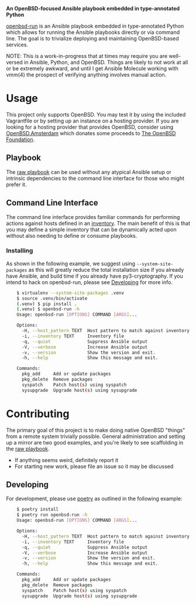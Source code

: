 **An OpenBSD-focused Ansible playbook embedded in type-annotated Python**

[openbsd-run](https://github.com/jcmdln/openbsd-run) is an Ansible playbook
embedded in type-annotated Python which allows for running the Ansible
playbooks directly or via command line. The goal is to trivialize deploying and
maintaining OpenBSD-based services.

NOTE: This is a work-in-progress that at times may require you are well-versed
in Ansible, Python, and OpenBSD.  Things are likely to not work at all or be
extremely awkward, and until I get Ansible Molecule working with vmm(4) the
prospect of verifying anything involves manual action.


Usage
==========
This project only supports OpenBSD. You may test it by using the included
Vagrantfile or by setting up an instance on a hosting provider. If you are
looking for a hosting provider that provides OpenBSD, consider using
[OpenBSD.Amsterdam](https://openbsd.amsterdam) which donates some proceeds to
[The OpenBSD Foundation](https://www.openbsdfoundation.org/).

Playbook
----------
The [raw playbook](./openbsd_run/playbook/) can be used without any atypical
Ansible setup or intrinsic dependencies to the command line interface for those
who might prefer it.

Command Line Interface
----------
The command line interface provides familiar commands for performing actions
against hosts defined in an [inventory](./sample.inventory.yml). The main
benefit of this is that you may define a simple inventory that can be
dynamically acted upon without also needing to define or consume playbooks.

### Installing
As shown in the following example, we suggest using `--system-site-packages` as
this will greatly reduce the total installation size if you already have
Ansible, and build time if you already have py3-cryptography. If you intend to
hack on openbsd-run, please see [Developing](#Developing) for more info.

```sh
    $ virtualenv --system-site-packages .venv
    $ source .venv/bin/activate
    (.venv) $ pip install .
    (.venv) $ openbsd-run -h
    Usage: openbsd-run [OPTIONS] COMMAND [ARGS]...

    Options:
      -H, --host_pattern TEXT  Host pattern to match against inventory
      -i, --inventory TEXT     Inventory file
      -q, --quiet              Suppress Ansible output
      -V, --verbose            Increase Ansible output
      -v, --version            Show the version and exit.
      -h, --help               Show this message and exit.

    Commands:
      pkg_add     Add or update packages
      pkg_delete  Remove packages
      syspatch    Patch host(s) using syspatch
      sysupgrade  Upgrade host(s) using sysupgrade
```


Contributing
==========
The primary goal of this project is to make doing native OpenBSD "things" from
a remote system trivially possible. General administration and setting up a
mirror are two good examples, and you're likely to see scaffolding in the
[raw playbook](./openbsd_run/playbook/).

* If anything seems weird, definitely report it
* For starting new work, please file an issue so it may be discussed

Developing
----------
For development, please use [poetry](https://python-poetry.org) as outlined in
the following example:

```sh
    $ poetry install
    $ poetry run openbsd-run -h
    Usage: openbsd-run [OPTIONS] COMMAND [ARGS]...

    Options:
      -H, --host_pattern TEXT  Host pattern to match against inventory
      -i, --inventory TEXT     Inventory file
      -q, --quiet              Suppress Ansible output
      -V, --verbose            Increase Ansible output
      -v, --version            Show the version and exit.
      -h, --help               Show this message and exit.

    Commands:
      pkg_add     Add or update packages
      pkg_delete  Remove packages
      syspatch    Patch host(s) using syspatch
      sysupgrade  Upgrade host(s) using sysupgrade
```
